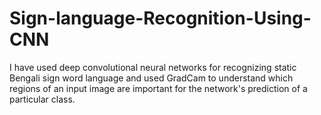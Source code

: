 # Sign-language-Recognition-Using-CNN

I have used deep convolutional neural networks for recognizing static Bengali sign word language and used GradCam to understand which regions of an input image are important for the network's prediction of a particular class. 
